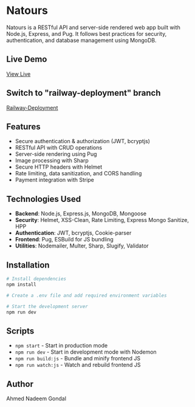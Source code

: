 # Natours

Natours is a RESTful API and server-side rendered web app built with Node.js, Express, and Pug. It follows best practices for security, authentication, and database management using MongoDB.

## Live Demo

[View Live](https://natours-production-e277.up.railway.app/)

## Switch to "railway-deployment" branch

[Railway-Deployment](https://github.com/AhmedNadeemGondal/natours/tree/railway-deployment)

## Features

- Secure authentication & authorization (JWT, bcryptjs)
- RESTful API with CRUD operations
- Server-side rendering using Pug
- Image processing with Sharp
- Secure HTTP headers with Helmet
- Rate limiting, data sanitization, and CORS handling
- Payment integration with Stripe

## Technologies Used

- **Backend**: Node.js, Express.js, MongoDB, Mongoose
- **Security**: Helmet, XSS-Clean, Rate Limiting, Express Mongo Sanitize, HPP
- **Authentication**: JWT, bcryptjs, Cookie-parser
- **Frontend**: Pug, ESBuild for JS bundling
- **Utilities**: Nodemailer, Multer, Sharp, Slugify, Validator

## Installation

```sh
# Install dependencies
npm install

# Create a .env file and add required environment variables

# Start the development server
npm run dev
```

## Scripts

- `npm start` - Start in production mode
- `npm run dev` - Start in development mode with Nodemon
- `npm run build:js` - Bundle and minify frontend JS
- `npm run watch:js` - Watch and rebuild frontend JS

## Author

Ahmed Nadeem Gondal
